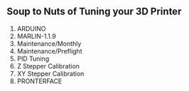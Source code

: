 
## Soup to Nuts of Tuning your 3D Printer

1. ARDUINO
2. MARLIN-1.1.9
3. Maintenance/Monthly
4. Maintenance/Preflight
5. PID Tuning
6. Z Stepper Calibration
7. XY Stepper Calibration
8. PRONTERFACE

<!--stackedit_data:
eyJoaXN0b3J5IjpbMTMwMzM1NDc3NV19
-->